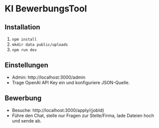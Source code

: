 # KI BewerbungsTool

## Installation
1. `npm install`
2. `mkdir data public/uploads`
3. `npm run dev`

## Einstellungen
- Admin: http://localhost:3000/admin
- Trage OpenAI API Key ein und konfiguriere JSON-Quelle.

## Bewerbung
- Besuche: http://localhost:3000/apply/{jobId}
- Führe den Chat, stelle nur Fragen zur Stelle/Firma, lade Dateien hoch und sende ab.